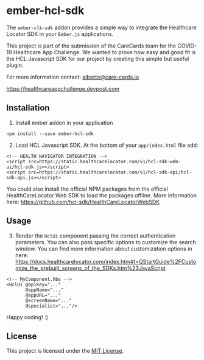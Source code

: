 ember-hcl-sdk
==============================================================================

The `ember-clk-sdk` addon provides a simple way to integrate the Healthcare
Locator SDK in your `Ember.js` applications.

This project is part of the submission of the CareCards team for the COVID-19
Healthcare App Challenge. We wanted to prove how easy and good fit is the HCL
Javascript SDK for our project by creating this simple but useful plugin.

For more information contact: alberto@care-cards.io

https://healthcareappchallenge.devpost.com

Installation
------------------------------------------------------------------------------
1. Install ember addon in your application

```
npm install --save ember-hcl-sdk
```
2. Load HCL Javascript SDK. At the bottom of your `app/index.html` file add:

```
<!-- HEALTH NAVIGATOR INTEGRATION -->
<script src=https://static.healthcarelocator.com/v1/hcl-sdk-web-ui/hcl-sdk.js></script>
<script src=https://static.healthcarelocator.com/v1/hcl-sdk-api/hcl-sdk-api.js></script>
```

You could also install the official NPM packages from the official HealthCareLocator Web SDK to load the packages offline. More information here:
https://github.com/hcl-sdk/HealthCareLocatorWebSDK

Usage
------------------------------------------------------------------------------

3. Render the `HclUi` component passing the correct authentication parameters. You can also pass specific options to customize the
   search window. You can find more information about customization options in here: https://docs.healthcarelocator.com/index.htm#t=QStartGuide%2FCustomize_the_prebuilt_screens_of_the_SDKs.htm%23JavaScript

```
<!-- MyComponent.hbs -->
<HclUi @apiKey="..."
       @appName="..."
       @appURL="..."
       @screenName="..."
       @specialist="..."/>
```

Happy coding! :)

License
------------------------------------------------------------------------------

This project is licensed under the [MIT License](LICENSE.md).
